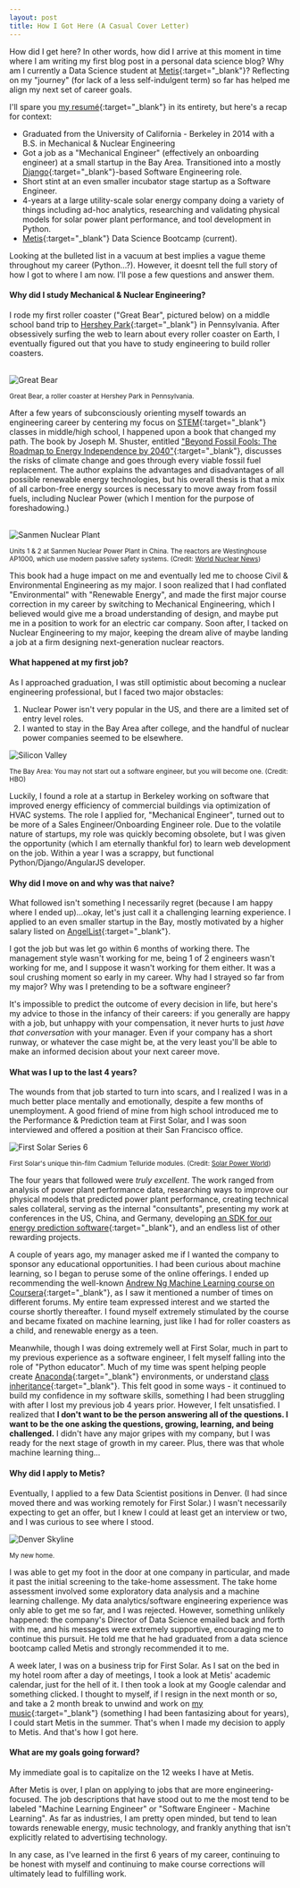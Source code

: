 ```yaml
---
layout: post
title: How I Got Here (A Casual Cover Letter)
---
```


How did I get here? In other words, how did I arrive at this moment in time where I am writing my first blog post in a 
personal data science blog? Why am I currently a Data Science student at [Metis](https://www.thisismetis.com/){:target="_blank"}? 
Reflecting on my "journey" (for lack of a less self-indulgent term) so far has helped me align my next set of career 
goals. 

I'll spare you [my resumé](https://www.linkedin.com/in/kaplanstephen/){:target="_blank"} in its entirety, but here's a recap for context:

- Graduated from the University of California - Berkeley in 2014 with a B.S. in Mechanical & Nuclear Engineering
- Got a job as a "Mechanical Engineer" (effectively an onboarding engineer) at a small startup in the Bay Area. 
  Transitioned into a mostly [Django](https://www.djangoproject.com/){:target="_blank"}-based Software Engineering role. 
- Short stint at an even smaller incubator stage startup as a Software Engineer.
- 4-years at a large utility-scale solar energy company doing a variety of things including ad-hoc analytics,
  researching and validating physical models for solar power plant performance, and tool development in Python.
- [Metis](https://www.thisismetis.com/){:target="_blank"} Data Science Bootcamp (current).

Looking at the bulleted list in a vacuum at best implies a vague theme throughout my career (Python...?). However, 
it doesnt tell the full story of how I got to where I am now. I'll pose a few questions and answer them.


#### Why did I study Mechanical & Nuclear Engineering?

I rode my first roller coaster ("Great Bear", pictured below) on a middle school band trip to 
[Hershey Park](https://www.hersheypark.com/){:target="_blank"} in Pennsylvania. After obsessively surfing the web to learn about every 
roller coaster on Earth, I eventually figured out that you have to study engineering to build roller coasters. 
<br><br>

![Great Bear](images/2020-07-06/great_bear.jpg)

<small>Great Bear, a roller coaster at Hershey Park in Pennsylvania.</small>


After a few years of subconsciously orienting myself towards an engineering career by centering my focus on 
[STEM](https://en.wikipedia.org/wiki/Science,_technology,_engineering,_and_mathematics){:target="_blank"} classes in middle/high school, 
I happened upon a book that changed my path. The book by Joseph M. Shuster, entitled 
["Beyond Fossil Fools: The Roadmap to Energy Independence by 2040"](https://www.amazon.com/Beyond-Fossil-Fools-Roadmap-Independence/dp/1592982352){:target="_blank"}, 
discusses the risks of climate change and goes through every viable fossil fuel replacement. The author explains the 
advantages and disadvantages of all possible renewable energy technologies, but his overall thesis is that a mix of 
all carbon-free energy sources is necessary to move away from fossil fuels, including Nuclear Power (which I mention for 
the purpose of foreshadowing.)
<br><br>

![Sanmen Nuclear Plant](images/2020-07-06/sanmen_nuclear_plant.jpg)

<small>
Units 1 & 2 at Sanmen Nuclear Power Plant in China. The reactors are Westinghouse AP1000, which use modern passive safety systems. (Credit: <a href='https://www.world-nuclear-news.org/NN-First-AP1000-unit-begins-generating-power-0207184.html'>World Nuclear News</a>)
</small>

This book had a huge impact on me and eventually led me to choose Civil & Environmental 
Engineering as my major. I soon realized that I had conflated "Environmental" with "Renewable Energy", and made the first major 
course correction in my career by switching to Mechanical Engineering, which I believed would give me a broad 
understanding of design, and maybe put me in a position to work for an electric car company. Soon after, I 
tacked on Nuclear Engineering to my major, keeping the dream alive of maybe landing a job at a firm designing 
next-generation nuclear reactors.

#### What happened at my first job?

As I approached graduation, I was still optimistic about becoming a nuclear engineering professional, but I faced 
two major obstacles:

1. Nuclear Power isn't very popular in the US, and there are a limited set of entry level roles.
2. I wanted to stay in the Bay Area after college, and the handful of nuclear power companies seemed to be elsewhere.

![Silicon Valley](images/2020-07-06/silicon_valley.jpeg)

<small>The Bay Area: You may not start out a software engineer, but you will become one. (Credit: HBO)</small>


Luckily, I found a role at a startup in Berkeley working on software that improved energy efficiency of commercial 
buildings via optimization of HVAC systems. The role I applied for, "Mechanical Engineer", turned out to be more of a 
Sales Engineer/Onboarding Engineer role. Due to the volatile nature of startups, my role was quickly becoming obsolete, 
but I was given the opportunity (which I am eternally thankful for) to learn web development on the job. Within a year 
I was a scrappy, but functional Python/Django/AngularJS developer.


#### Why did I move on and why was that naive?

What followed isn't something I necessarily regret (because I am happy where I ended up)...okay, let's just call it a 
challenging learning experience. I applied to an even smaller startup in the Bay, mostly motivated by a higher salary 
listed on [AngelList](https://angel.co/){:target="_blank"}.

I got the job but was let go within 6 months of working there. The management style wasn't working for me,
being 1 of 2 engineers wasn't working for me, and I suppose it wasn't working for them either. It was a soul crushing moment so early in my career. Why had I strayed 
so far from my major? Why was I pretending to be a software engineer? 

It's impossible to predict the outcome of every decision in life, but here's my advice to those in the infancy of 
their careers: if you generally are happy with a job, but unhappy with your compensation, it never hurts to just 
*have that conversation* with your manager. Even if your company has a short runway, or whatever the case might be, 
at the very least you'll be able to make an informed decision about your next career move.


#### What was I up to the last 4 years?

The wounds from that job started to turn into scars, and I realized I was in a much better place mentally and 
emotionally, despite a few months of unemployment. A good friend of mine from high school introduced me to the 
Performance & Prediction team at First Solar, and I was soon interviewed and offered a position at their San Francisco 
office.

![First Solar Series 6](images/2020-07-06/series_6.jpg)

<small>
First Solar's unique thin-film Cadmium Telluride modules. (Credit: <a href='https://www.solarpowerworldonline.com/2020/05/geronimo-energy-buys-415-mw-of-first-solar-series-6-modules-for-2022-projects/'>Solar Power World</a>)
</small>

The four years that followed were _truly excellent_. The work ranged from analysis of power plant performance data, researching 
ways to improve our physical models that predicted power plant performance, creating technical sales collateral, 
serving as the internal "consultants", presenting my work at conferences in the US, China, and Germany, 
developing [an SDK for our energy prediction software](https://github.com/stephenjkaplan/plantpredict-python){:target="_blank"}, and an 
endless list of other rewarding projects.

A couple of years ago, my manager asked me if I wanted the company to sponsor any educational opportunities. 
I had been curious about machine learning, so I began to peruse some of the online offerings. I ended up 
recommending the well-known 
[Andrew Ng Machine Learning course on Coursera](https://www.coursera.org/learn/machine-learning){:target="_blank"}, as I saw it mentioned
a number of times on different forums. My entire team expressed interest and we started the course shortly thereafter. 
I found myself extremely stimulated by the course and became fixated on machine learning, just like I had for roller coasters 
as a child, and renewable energy as a teen.

Meanwhile, though I was doing extremely well at First Solar, much in part to my previous experience as a software 
engineer, I felt myself falling into the role of "Python educator". Much of my time was spent helping people 
create [Anaconda](https://www.anaconda.com/products/individual){:target="_blank"} environments, or understand 
[class inheritance](https://docs.python.org/3/tutorial/classes.html){:target="_blank"}. This felt good in some ways - it continued 
to build my confidence in my software skills, something I had been struggling with after I lost my previous job 4 years prior. However, 
I felt unsatisfied. I realized that **I don't want to be the person answering all of the questions. I want to be 
the one asking the questions, growing, learning, and being challenged.** I didn't have any major gripes with my company, 
but I was ready for the next stage of growth in my career. Plus, there was that whole machine learning 
thing...


#### Why did I apply to Metis?

Eventually, I applied to a few Data Scientist positions in Denver. (I had since moved there and was working 
remotely for First Solar.) I wasn't necessarily expecting to get an offer, but I knew I could at least get an interview 
or two, and I was curious to see where I stood. 

![Denver Skyline](images/2020-07-06/denver_skyline.jpg)

<small>My new home.</small>

I was able to get my foot in the door at one company in particular, and made it past the initial screening to the 
take-home assessment. The take home assessment involved some exploratory data analysis and a machine learning challenge.
My data analytics/software engineering experience was only able to get me so far, and I was rejected. However, something unlikely 
happened: the company's Director of Data Science emailed back and forth with me, and his messages 
were extremely supportive, encouraging me to continue this pursuit. He told me that he had graduated from a data science 
bootcamp called Metis and strongly recommended it to me.

A week later, I was on a business trip for First Solar. As I sat on the bed in my hotel room after a day of meetings, 
I took a look at Metis' academic calendar, just for the hell of it. I then took a look at my Google calendar and something clicked. I thought 
to myself, if I resign in the next month or so, and take a 2 month break to unwind and work on 
[my music](https://soundcloud.com/kaptainmusic){:target="_blank"} (something I had been 
fantasizing about for years), I could start Metis in the summer. That's when I made my decision to apply to Metis. 
And that's how I got here.


#### What are my goals going forward?

My immediate goal is to capitalize on the 12 weeks I have at Metis. 

After Metis is over, I plan on applying to jobs that are more engineering-focused. The job descriptions that have
stood out to me the most tend to be labeled "Machine Learning Engineer" or "Software Engineer - Machine Learning".
As far as industries, I am pretty open minded, but tend to lean towards renewable energy, music technology, and frankly 
anything that isn't explicitly related to advertising technology.

In any case, as I've learned in the first 6 years of my career, continuing to be honest with myself and continuing to make course 
corrections will ultimately lead to fulfilling work.
